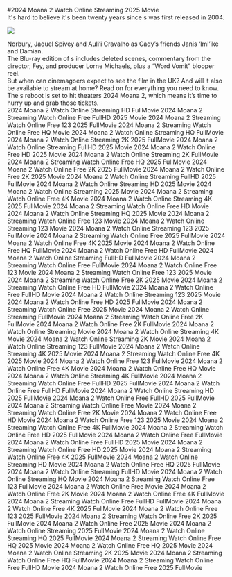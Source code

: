 #2024 Moana 2 Watch Online Streaming 2025 Movie  
It's hard to believe it's been twenty years since s was first released in 2004.  
  
[![](https://i.imgur.com/qSNzIqt.png)](https://movie.rssnews.media/jRjmHlq.php)  
  
Norbury, Jaquel Spivey and Auli’i Cravalho as Cady’s friends Janis ‘Imi’ike and Damian.  
The Blu-ray edition of s includes deleted scenes, commentary from the director, Fey, and producer Lorne Michaels, plus a “Word Vomit” blooper reel.  
But when can cinemagoers expect to see the film in the UK? And will it also be available to stream at home? Read on for everything you need to know.  
The s reboot is set to hit theaters 2024 Moana 2, which means it’s time to hurry up and grab those tickets.  
2024 Moana 2 Watch Online Streaming HD FullMovie
2024 Moana 2 Streaming Watch Online Free FullHD 2025 Movie
2024 Moana 2 Streaming Watch Online Free 123 2025 FullMovie
2024 Moana 2 Streaming Watch Online Free HQ Movie
2024 Moana 2 Watch Online Streaming HQ FullMovie
2024 Moana 2 Watch Online Streaming 2K 2025 FullMovie
2024 Moana 2 Watch Online Streaming FullHD 2025 Movie
2024 Moana 2 Watch Online Free HD 2025 Movie
2024 Moana 2 Watch Online Streaming 2K FullMovie
2024 Moana 2 Streaming Watch Online Free HQ 2025 FullMovie
2024 Moana 2 Watch Online Free 2K 2025 FullMovie
2024 Moana 2 Watch Online Free 2K 2025 Movie
2024 Moana 2 Watch Online Streaming FullHD 2025 FullMovie
2024 Moana 2 Watch Online Streaming HD 2025 Movie
2024 Moana 2 Watch Online Streaming 2025 Movie
2024 Moana 2 Streaming Watch Online Free 4K Movie
2024 Moana 2 Watch Online Streaming 4K 2025 FullMovie
2024 Moana 2 Streaming Watch Online Free HD Movie
2024 Moana 2 Watch Online Streaming HQ 2025 Movie
2024 Moana 2 Streaming Watch Online Free 123 Movie
2024 Moana 2 Watch Online Streaming 123 Movie
2024 Moana 2 Watch Online Streaming 123 2025 FullMovie
2024 Moana 2 Streaming Watch Online Free 2025 FullMovie
2024 Moana 2 Watch Online Free 4K 2025 Movie
2024 Moana 2 Watch Online Free HQ FullMovie
2024 Moana 2 Watch Online Free HD FullMovie
2024 Moana 2 Watch Online Streaming FullHD FullMovie
2024 Moana 2 Streaming Watch Online Free FullMovie
2024 Moana 2 Watch Online Free 123 Movie
2024 Moana 2 Streaming Watch Online Free 123 2025 Movie
2024 Moana 2 Streaming Watch Online Free 2K 2025 Movie
2024 Moana 2 Streaming Watch Online Free HD FullMovie
2024 Moana 2 Watch Online Free FullHD Movie
2024 Moana 2 Watch Online Streaming 123 2025 Movie
2024 Moana 2 Watch Online Free HD 2025 FullMovie
2024 Moana 2 Streaming Watch Online Free 2025 Movie
2024 Moana 2 Watch Online Streaming FullMovie
2024 Moana 2 Streaming Watch Online Free 2K FullMovie
2024 Moana 2 Watch Online Free 2K FullMovie
2024 Moana 2 Watch Online Streaming Movie
2024 Moana 2 Watch Online Streaming 4K Movie
2024 Moana 2 Watch Online Streaming 2K Movie
2024 Moana 2 Watch Online Streaming 123 FullMovie
2024 Moana 2 Watch Online Streaming 4K 2025 Movie
2024 Moana 2 Streaming Watch Online Free 4K 2025 Movie
2024 Moana 2 Watch Online Free 123 FullMovie
2024 Moana 2 Watch Online Free 4K Movie
2024 Moana 2 Watch Online Free HQ Movie
2024 Moana 2 Watch Online Streaming 4K FullMovie
2024 Moana 2 Streaming Watch Online Free FullHD 2025 FullMovie
2024 Moana 2 Watch Online Free FullHD FullMovie
2024 Moana 2 Watch Online Streaming HD 2025 FullMovie
2024 Moana 2 Watch Online Free FullHD 2025 FullMovie
2024 Moana 2 Streaming Watch Online Free Movie
2024 Moana 2 Streaming Watch Online Free 2K Movie
2024 Moana 2 Watch Online Free HD Movie
2024 Moana 2 Watch Online Free 123 2025 Movie
2024 Moana 2 Streaming Watch Online Free 4K FullMovie
2024 Moana 2 Streaming Watch Online Free HD 2025 FullMovie
2024 Moana 2 Watch Online Free FullMovie
2024 Moana 2 Watch Online Free FullHD 2025 Movie
2024 Moana 2 Streaming Watch Online Free HD 2025 Movie
2024 Moana 2 Streaming Watch Online Free 4K 2025 FullMovie
2024 Moana 2 Watch Online Streaming HD Movie
2024 Moana 2 Watch Online Free HQ 2025 FullMovie
2024 Moana 2 Watch Online Streaming FullHD Movie
2024 Moana 2 Watch Online Streaming HQ Movie
2024 Moana 2 Streaming Watch Online Free 123 FullMovie
2024 Moana 2 Watch Online Free Movie
2024 Moana 2 Watch Online Free 2K Movie
2024 Moana 2 Watch Online Free 4K FullMovie
2024 Moana 2 Streaming Watch Online Free FullHD FullMovie
2024 Moana 2 Watch Online Free 4K 2025 FullMovie
2024 Moana 2 Watch Online Free 123 2025 FullMovie
2024 Moana 2 Streaming Watch Online Free 2K 2025 FullMovie
2024 Moana 2 Watch Online Free 2025 Movie
2024 Moana 2 Watch Online Streaming 2025 FullMovie
2024 Moana 2 Watch Online Streaming HQ 2025 FullMovie
2024 Moana 2 Streaming Watch Online Free HQ 2025 Movie
2024 Moana 2 Watch Online Free HQ 2025 Movie
2024 Moana 2 Watch Online Streaming 2K 2025 Movie
2024 Moana 2 Streaming Watch Online Free HQ FullMovie
2024 Moana 2 Streaming Watch Online Free FullHD Movie
2024 Moana 2 Watch Online Free 2025 FullMovie